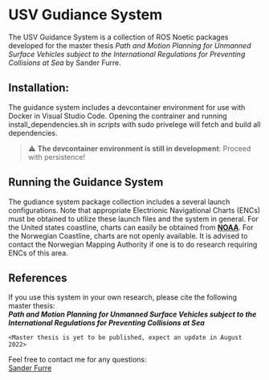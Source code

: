 # USV Gudiance System
The USV Guidance System is a collection of ROS Noetic packages developed for the master thesis <em>Path and Motion Planning for Unmanned Surface Vehicles subject to the International Regulations for Preventing Collisions at Sea</em> by Sander Furre.



## Installation:
The guidance system includes a devcontainer environment for use with Docker in Visual Studio Code. Opening the contrainer and running install_dependencies.sh in <em>scripts</em> with sudo privelege will fetch and build all dependencies.
> :warning: **The devcontainer environment is still in development**: Proceed with persistence!

## Running the Guidance System
The gudiance system package collection includes a several launch configurations. Note that appropriate Electrionic Navigational Charts (ENCs) must be obtained to utilize these launch files and the system in general. For the United states coastline, charts can easily be obtained from **[NOAA](https://charts.noaa.gov/InteractiveCatalog/nrnc.shtml)**. For the Norwegian Coastline, charts are not openly available. It is advised to contact the Norwegian Mapping Authority if one is to do research requiring ENCs of this area.

## References
If you use this system in your own research, please cite the following master thesis:<br/>
***Path and Motion Planning for Unmanned Surface Vehicles subject to the International Regulations for Preventing Collisions at Sea***
```
<Master thesis is yet to be published, expect an update in August 2022>
```

Feel free to contact me for any questions:<br/>
[Sander Furre](mailto:sanderfu@stud.ntnu.no)

